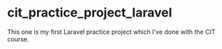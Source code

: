 # cit_practice_project_laravel
This one is my first Laravel practice project which I've done with the CIT course.
